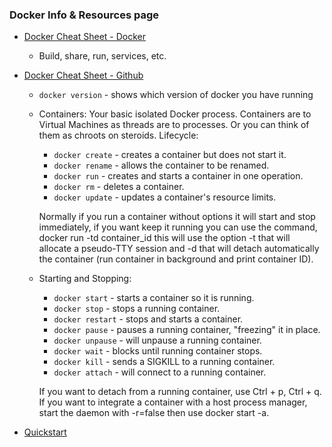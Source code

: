 ### Docker Info & Resources page

- [Docker Cheat Sheet - Docker](https://www.docker.com/sites/default/files/d8/2019-09/docker-cheat-sheet.pdf)
    - Build, share, run, services, etc.
    
- [Docker Cheat Sheet - Github](https://github.com/wsargent/docker-cheat-sheet#containers)
    - ```docker version``` -  shows which version of docker you have running
    
    - Containers: Your basic isolated Docker process. Containers are to Virtual Machines as threads are to processes. Or you can think of them as chroots on steroids.
Lifecycle:
        - ```docker create``` -  creates a container but does not start it.
        - ```docker rename``` -  allows the container to be renamed.
        - ```docker run``` -  creates and starts a container in one operation.
        - ```docker rm``` -  deletes a container.
        - ```docker update``` -  updates a container's resource limits.
        
        Normally if you run a container without options it will start and stop immediately, if you want keep it running you can use the command, docker run -td container_id this will use the option -t that will allocate a pseudo-TTY session and -d that will detach automatically the container (run container in background and print container ID).
        
    - Starting and Stopping:
        - ```docker start``` -  starts a container so it is running.
        - ```docker stop``` -  stops a running container.
        - ```docker restart``` -  stops and starts a container.
        - ```docker pause``` -  pauses a running container, "freezing" it in place.
        - ```docker unpause``` -  will unpause a running container.
        - ```docker wait```  -  blocks until running container stops.
        - ```docker kill```  -  sends a SIGKILL to a running container.
        - ```docker attach```  -  will connect to a running container.
        
      If you want to detach from a running container, use Ctrl + p, Ctrl + q. If you want to integrate a container with a host process manager, start the daemon with -r=false then use docker start -a.


- [Quickstart](https://docs.docker.com/get-started/)


